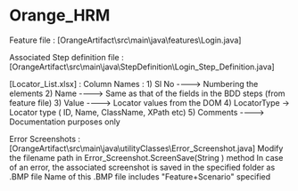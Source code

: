 # Orange_HRM

Feature file : 
[OrangeArtifact\src\main\java\features\Login.java]

Associated Step definition file : 
[OrangeArtifact\src\main\java\StepDefinition\Login_Step_Definition.java]

[Locator_List.xlsx] : 
Column Names : 1) Sl No   ---->   Numbering the elements
               2) Name	  ---->   Same as that of the fields in the BDD steps (from feature file)
               3) Value	  ---->   Locator values from the DOM
               4) LocatorType	->  Locator type ( ID, Name, ClassName, XPath etc)
               5) Comments ---->  Documentation purposes only

Error Screenshots :
[OrangeArtifact\src\main\java\utilityClasses\Error_Screenshot.java]
Modify the filename path in Error_Screenshot.ScreenSave(String ) method
In case of an error, the associated screenshot is saved in the specified folder as .BMP file
Name of this .BMP file includes "Feature+Scenario" specified 

